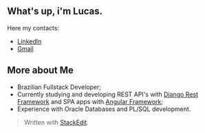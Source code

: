 
## What's up, i'm Lucas.

Here my contacts:

 - [LinkedIn ](https://www.linkedin.com/in/lucasplima-93aa25181/)
 - [Gmail](mailto:lucas.plima.ti@gmail.com)

## More about Me
- Brazilian Fullstack Developer;
- Currently studying and developing REST API's with [Django Rest Framework](https://www.django-rest-framework.org/) and SPA apps with [Angular Framework](https://angular.io/docs);
- Experience with Oracle Databases and PL/SQL development.

> Written with [StackEdit](https://stackedit.io/).
